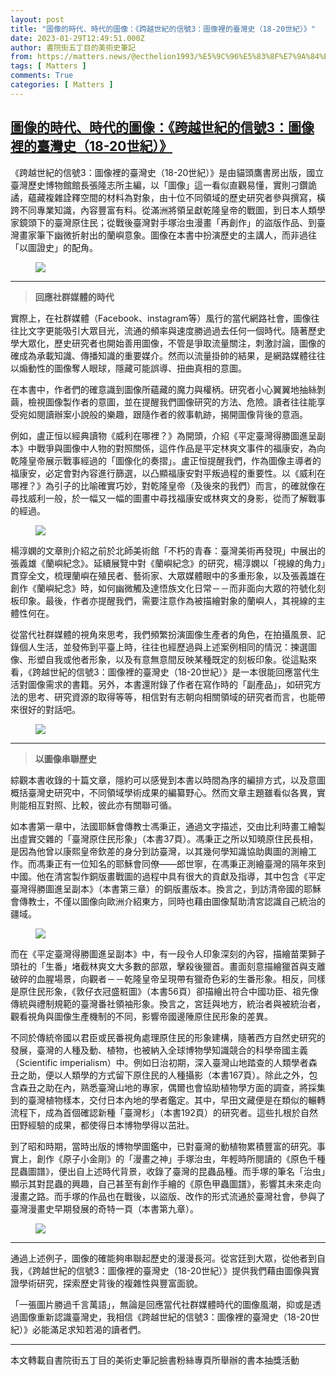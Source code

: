```yaml
---
layout: post
title: "圖像的時代、時代的圖像：《跨越世紀的信號3：圖像裡的臺灣史（18-20世紀）》"
date: 2023-01-29T12:49:51.000Z
author: 書院街五丁目的美術史筆記
from: https://matters.news/@ecthelion1993/%E5%9C%96%E5%83%8F%E7%9A%84%E6%99%82%E4%BB%A3-%E6%99%82%E4%BB%A3%E7%9A%84%E5%9C%96%E5%83%8F-%E8%B7%A8%E8%B6%8A%E4%B8%96%E7%B4%80%E7%9A%84%E4%BF%A1%E8%99%9F3-%E5%9C%96%E5%83%8F%E8%A3%A1%E7%9A%84%E8%87%BA%E7%81%A3%E5%8F%B2-18-20%E4%B8%96%E7%B4%80-bafybeid52q6hw3vdpqubp5kzwozbr4stewrrzg7gg6neds6t2jgsa7dgky
tags: [ Matters ]
comments: True
categories: [ Matters ]
---
```

<!--1674996591000-->
[圖像的時代、時代的圖像：《跨越世紀的信號3：圖像裡的臺灣史（18-20世紀）》](https://matters.news/@ecthelion1993/%E5%9C%96%E5%83%8F%E7%9A%84%E6%99%82%E4%BB%A3-%E6%99%82%E4%BB%A3%E7%9A%84%E5%9C%96%E5%83%8F-%E8%B7%A8%E8%B6%8A%E4%B8%96%E7%B4%80%E7%9A%84%E4%BF%A1%E8%99%9F3-%E5%9C%96%E5%83%8F%E8%A3%A1%E7%9A%84%E8%87%BA%E7%81%A3%E5%8F%B2-18-20%E4%B8%96%E7%B4%80-bafybeid52q6hw3vdpqubp5kzwozbr4stewrrzg7gg6neds6t2jgsa7dgky)
------

<div>
<p>《跨越世紀的信號3：圖像裡的臺灣史（18-20世紀）》是由貓頭鷹書房出版，國立臺灣歷史博物館館長張隆志所主編，以「圖像」這一看似直觀易懂，實則刁鑽詭譎，蘊藏複雜詮釋空間的材料為對象，由十位不同領域的歷史研究者參與撰寫，橫跨不同專業知識，內容豐富有料。從滿洲將領呈獻乾隆皇帝的戰圖，到日本人類學家鏡頭下的臺灣原住民；從戰後臺灣對手塚治虫漫畫「再創作」的盜版作品、到臺灣畫家筆下幽微折射出的蘭嶼意象。圖像在本書中扮演歷史的主講人，而非過往「以圖證史」的配角。</p><figure class="image"><img src="https://assets.matters.news/embed/92e0fa8b-08cb-4631-aa5d-fc2c7aab9982.jpeg" data-asset-id="92e0fa8b-08cb-4631-aa5d-fc2c7aab9982" referrerpolicy="no-referrer"><figcaption><span></span></figcaption></figure><hr><blockquote><strong>回應社群媒體的時代</strong></blockquote><p>實際上，在社群媒體（Facebook、instagram等）風行的當代網路社會，圖像往往比文字更能吸引大眾目光，流通的頻率與速度勝過過去任何一個時代。隨著歷史學大眾化，歷史研究者也開始善用圖像，不管是爭取流量關注，刺激討論，圖像的確成為承載知識、傳播知識的重要媒介。然而以流量掛帥的結果，是網路媒體往往以煽動性的圖像奪人眼球，隱藏可能誤導、扭曲真相的意圖。</p><p>在本書中，作者們的確意識到圖像所蘊藏的魔力與權柄。研究者小心翼翼地抽絲剝繭，檢視圖像製作者的意圖，並在提醒我們圖像研究的方法、危險。讀者往往能享受宛如閱讀辦案小說般的樂趣，跟隨作者的敘事軌跡，揭開圖像背後的意涵。</p><p>例如，盧正恒以經典讀物《威利在哪裡？》為開頭，介紹《平定臺灣得勝圖進呈副本》中戰爭與圖像中人物的對照關係，這件作品是平定林爽文事件的福康安，為向乾隆皇帝展示戰事經過的「圖像化的奏摺」。盧正恒提醒我們，作為圖像主導者的福康安，必定會對內容進行篩選，以凸顯福康安對平叛過程的重要性。以《威利在哪裡？》為引子的比喻確實巧妙，對乾隆皇帝（及後來的我們）而言，的確就像在尋找威利一般，於一幅又一幅的圖畫中尋找福康安或林爽文的身影，從而了解戰事的經過。</p><figure class="image"><img src="https://assets.matters.news/embed/6cdc64c1-098e-4eda-bad6-42a6a517368d.jpeg" data-asset-id="6cdc64c1-098e-4eda-bad6-42a6a517368d" referrerpolicy="no-referrer"><figcaption><span></span></figcaption></figure><p>楊淳嫻的文章則介紹之前於北師美術館「不朽的青春：臺灣美術再發現」中展出的張義雄《蘭嶼紀念》。延續展覽中對《蘭嶼紀念》的研究，楊淳嫻以「視線的角力」貫穿全文，梳理蘭嶼在殖民者、藝術家、大眾媒體眼中的多重形象，以及張義雄在創作《蘭嶼紀念》時，如何幽微觸及達悟族文化日常－－而非面向大眾的符號化刻板印象。最後，作者亦提醒我們，需要注意作為被描繪對象的蘭嶼人，其視線的主體性何在。</p><p>從當代社群媒體的視角來思考，我們頻繁扮演圖像生產者的角色，在拍攝風景、記錄個人生活，並發佈到平臺上時，往往也經歷過與上述案例相同的情況：揀選圖像、形塑自我或他者形象，以及有意無意間反映某種既定的刻板印象。從這點來看，《跨越世紀的信號3：圖像裡的臺灣史（18-20世紀）》是一本很能回應當代生活對圖像需求的書籍。另外，本書還附錄了作者在寫作時的「副產品」，如研究方法的思考、研究資源的取得等等，相信對有志朝向相關領域的研究者而言，也能帶來很好的對話吧。</p><figure class="image"><img src="https://assets.matters.news/embed/64c39d34-3965-47e7-8df2-1962f98821eb.jpeg" data-asset-id="64c39d34-3965-47e7-8df2-1962f98821eb" referrerpolicy="no-referrer"><figcaption><span></span></figcaption></figure><hr><blockquote><strong>以圖像串聯歷史</strong></blockquote><p>綜觀本書收錄的十篇文章，隱約可以感覺到本書以時間為序的編排方式，以及意圖概括臺灣史研究中，不同領域學術成果的編纂野心。然而文章主題雖看似各異，實則能相互對照、比較，彼此亦有關聯可循。</p><p>如本書第一章中，法國耶穌會傳教士馮秉正，通過文字描述，交由比利時畫工繪製出虛實交雜的「臺灣原住民形象」（本書37頁）。馮秉正之所以知曉原住民長相，是因為他曾以康熙皇帝欽差的身分到訪臺灣，以其幾何學知識協助輿圖的測繪工作。而馮秉正有一位知名的耶穌會同僚——郎世寧，在馮秉正測繪臺灣的隔年來到中國。他在清宮製作銅版畫戰圖的過程中具有很大的貢獻及指導，其中包含《平定臺灣得勝圖進呈副本》（本書第三章）的銅版畫版本。換言之，到訪清帝國的耶穌會傳教士，不僅以圖像向歐洲介紹東方，同時也藉由圖像幫助清宮認識自己統治的疆域。</p><figure class="image"><img src="https://assets.matters.news/embed/44434a5b-d683-4e9f-9bba-2996eeded38d.jpeg" data-asset-id="44434a5b-d683-4e9f-9bba-2996eeded38d" referrerpolicy="no-referrer"><figcaption><span></span></figcaption></figure><p>而在《平定臺灣得勝圖進呈副本》中，有一段令人印象深刻的內容，描繪苗栗獅子頭社的「生番」堵截林爽文大多數的部眾，擊殺後獵首。畫面刻意描繪獵首與支離破碎的血腥場景，向觀者－－乾隆皇帝呈現帶有獵奇色彩的生番形象。相反，同樣是原住民形象，《敦仔衣冠盛粧圖》（本書56頁）卻描繪出符合中國功臣、祖先像傳統與禮制規範的臺灣番社領袖形象。換言之，宮廷與地方，統治者與被統治者，觀看視角與圖像生產機制的不同，影響帝國邊陲原住民形象的差異。</p><p>不同於傳統帝國以君臣或民番視角處理原住民的形象建構，隨著西方自然史研究的發展，臺灣的人種及動、植物，也被納入全球博物學知識競合的科學帝國主義（Scientific imperialism）中。例如日治初期，深入臺灣山地踏查的人類學者森丑之助，便以人類學的方式留下原住民的人種攝影（本書167頁）。除此之外，包含森丑之助在內，熟悉臺灣山地的專家，偶爾也會協助植物學方面的調查，將採集到的臺灣植物樣本，交付日本內地的學者鑑定。其中，早田文藏便是在類似的輾轉流程下，成為首個確認新種「臺灣杉」（本書192頁）的研究者。這些扎根於自然田野經驗的成果，都使得日本博物學得以茁壯。</p><p>到了昭和時期，當時出版的博物學圖鑑中，已對臺灣的動植物累積豐富的研究。事實上，創作《原子小金剛》的「漫畫之神」手塚治虫，年輕時所閱讀的《原色千種昆蟲圖譜》，便出自上述時代背景，收錄了臺灣的昆蟲品種。而手塚的筆名「治虫」顯示其對昆蟲的興趣，自己甚至有創作手繪的《原色甲蟲圖譜》，影響其未來走向漫畫之路。而手塚的作品也在戰後，以盜版、改作的形式流通於臺灣社會，參與了臺灣漫畫史早期發展的奇特一頁（本書第九章）。</p><figure class="image"><img src="https://assets.matters.news/embed/d3d7467f-6ac9-41aa-ae6b-325e3c54da4e.jpeg" data-asset-id="d3d7467f-6ac9-41aa-ae6b-325e3c54da4e" referrerpolicy="no-referrer"><figcaption><span></span></figcaption></figure><hr><p>通過上述例子，圖像的確能夠串聯起歷史的漫漫長河。從宮廷到大眾，從他者到自我，《跨越世紀的信號3：圖像裡的臺灣史（18-20世紀）》提供我們藉由圖像與實證學術研究，探索歷史背後的複雜性與豐富面貌。</p><p>「一張圖片勝過千言萬語」，無論是回應當代社群媒體時代的圖像風潮，抑或是透過圖像重新認識臺灣史，我相信《跨越世紀的信號3：圖像裡的臺灣史（18-20世紀）》必能滿足求知若渴的讀者們。</p><hr><p>本文轉載自書院街五丁目的美術史筆記臉書粉絲專頁所舉辦的書本抽獎活動</p>
</div>
